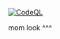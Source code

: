 [![CodeQL](https://github.com/luminslo/Cassia/actions/workflows/codeql-analysis.yml/badge.svg)](https://github.com/luminslo/Cassia/actions/workflows/codeql-analysis.yml)

mom look ^^^
